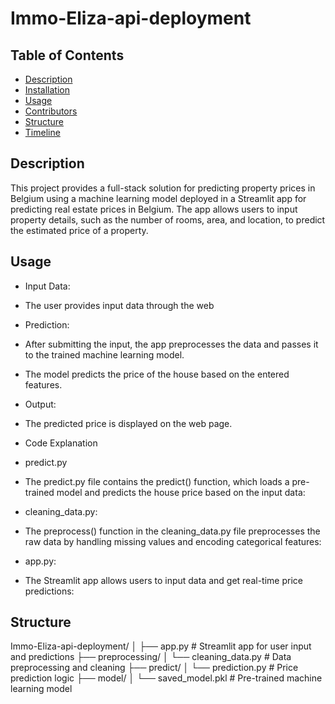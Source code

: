 # Immo-Eliza-api-deployment

## Table of Contents

- [Description](#description)
- [Installation](#installation)
- [Usage](#usage)
- [Contributors](#contributors)
- [Structure](#structure)
- [Timeline](#timeline)

## Description

This project provides a full-stack solution for predicting property prices in Belgium using a machine learning model deployed in a Streamlit app for predicting real estate prices in Belgium. The app allows users to input property details, such as the number of rooms, area, and location, to predict the estimated price of a property.

## Usage

- Input Data:

- The user provides input data through the web

- Prediction:

- After submitting the input, the app preprocesses the data and passes it to the trained machine learning model.

- The model predicts the price of the house based on the entered features.

- Output:

- The predicted price is displayed on the web page.

- Code Explanation

- predict.py

- The predict.py file contains the predict() function, which loads a pre-trained model and predicts the house price based on the input data:

- cleaning_data.py:

- The preprocess() function in the cleaning_data.py file preprocesses the raw data by handling missing values and encoding categorical features:

- app.py:

- The Streamlit app allows users to input data and get real-time price predictions:

## Structure

Immo-Eliza-api-deployment/
│
├── app.py # Streamlit app for user input and predictions
├── preprocessing/
│ └── cleaning_data.py # Data preprocessing and cleaning
├── predict/
│ └── prediction.py # Price prediction logic
├── model/
│ └── saved_model.pkl # Pre-trained machine learning model
